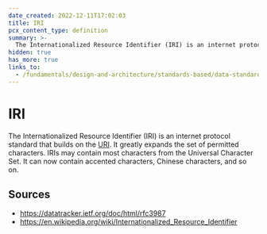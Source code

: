 ```yaml
---
date_created: 2022-12-11T17:02:03
title: IRI
pcx_content_type: definition
summary: >-
  The Internationalized Resource Identifier (IRI) is an internet protocol standard that builds on the [URI](/fundamentals/design-and-architecture/standards-based/data-standards/#uri). It greatly expands the set of permitted characters. IRIs may contain most characters from the Universal Character Set.
hidden: true
has_more: true
links_to:
  - /fundamentals/design-and-architecture/standards-based/data-standards/uri
---
```


# IRI

The Internationalized Resource Identifier (IRI) is an internet protocol standard that builds on the [URI](/fundamentals/design-and-architecture/standards-based/data-standards/uri). It greatly expands the set of permitted characters. IRIs may contain most characters from the Universal Character Set. It can now contain accented characters, Chinese characters, and so on.

## Sources

- https://datatracker.ietf.org/doc/html/rfc3987
- https://en.wikipedia.org/wiki/Internationalized_Resource_Identifier
